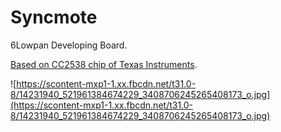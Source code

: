 # Syncmote
6Lowpan Developing Board.

[Based on CC2538 chip of Texas Instruments](http://www.ti.com/product/cc2538).

![https://scontent-mxp1-1.xx.fbcdn.net/t31.0-8/14231940_521961384674229_3408706245265408173_o.jpg](https://scontent-mxp1-1.xx.fbcdn.net/t31.0-8/14231940_521961384674229_3408706245265408173_o.jpg)
